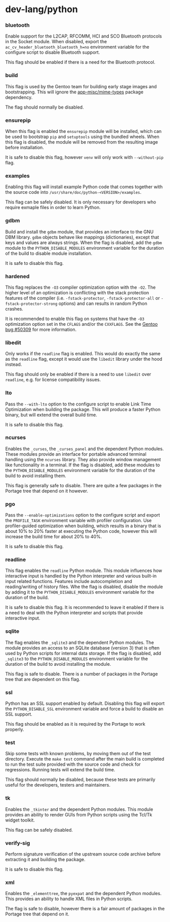 # dev-lang/python

### bluetooth
Enable support for the L2CAP, RFCOMM, HCI and SCO Bluetooth protocols in the Socket module. When disabled, export the `ac_cv_header_bluetooth_bluetooth_h=no` environment variable for the configure script to disable Bluetooth support.

This flag should be enabled if there is a need for the Bluetooth protocol.

### build
This flag is used by the Gentoo team for building early stage images and bootstrapping. This will ignore the [app-misc/mime-types](../app-misc/mime-types.md) package dependency.

The flag should normally be disabled.

### ensurepip
When this flag is enabled the `ensurepip` module will be installed, which can be used to bootstrap `pip` and `setuptools` using the bundled wheels. When this flag is disabled, the module will be removed from the resulting image before installation.

It is safe to disable this flag, however `venv` will only work with `--without-pip` flag.

### examples
Enabling this flag will install example Python code that comes together with the source code into `/usr/share/doc/python-<VERSION>/examples`.

This flag can be safely disabled. It is only necessary for developers who require exmaple files in order to learn Python.

### gdbm
Build and install the `gdbm` module, that provides an interface to the GNU DBM library. `gdbm` objects behave like mappings (dictionaries), except that keys and values are always strings. When the flag is disabled, add the `gdbm` module to the `PYTHON_DISABLE_MODULES` environment variable for the duration of the build to disable module installation.

It is safe to disable this flag.

### hardened
This flag replaces the `-O3` compiler optimization option with the `-O2`. The higher level of an optimization is conflicting with the stack protection features of the compiler (i.e. `-fstack-protector`, `-fstack-protector-all` or `-fstack-protector-strong` options) and can results in random Python crashes.

It is recommended to enable this flag on systems that have the `-O3` optimization option set in the `CFLAGS` and/or the `CXXFLAGS`. See the [Gentoo bug #50309](https://bugs.gentoo.org/50309) for more information.

### libedit
Only works if the `readline` flag is enabled. This would do exactly the same as the `readline` flag, except it would use the `libedit` library under the hood instead.

This flag should only be enabled if there is a need to use `libedit` over `readline`, e.g. for license compatibility issues.

### lto
Pass the `--with-lto` option to the configure script to enable Link Time Optimization when building the package. This will produce a faster Python binary, but will extend the overall build time.

It is safe to disable this flag.

### ncurses
Enables the `_curses`, the `_curses_panel` and the dependent Python modules. These modules provide an interface for portable advanced terminal handling using the `ncurses` library. They also provide window management like functionality in a terminal. If the flag is disabled, add these modules to the `PYTHON_DISABLE_MODULES` environment variable for the duration of the build to avoid installing them.

This flag is generally safe to disable. There are quite a few packages in the Portage tree that depend on it however.

### pgo
Pass the `--enable-optimizations` option to the configure script and export the `PROFILE_TASK` environment variable with profiler configuration. Use profiler-guided optimization when building, which results in a binary that is about 10% to 20% faster at executing the Python code, however this will increase the build time for about 20% to 40%.

It is safe to disable this flag.

### readline
This flag enables the `readline` Python module. This module influences how interactive input is handled by the Python interpreter and various built-in input related functions. Features include autocompletion and reading/writing of history files. Whe the flag is disabled, disable the module by adding it to the `PYTHON_DISABLE_MODULES` environment variable for the duration of the build.

It is safe to disable this flag. It is recommended to leave it enabled if there is a need to deal with the Python interpreter and scripts that provide interactive input.

### sqlite
The flag enables the `_sqlite3` and the dependent Python modules. The module provides an access to an SQLite database (version 3) that is often used by Python scripts for internal data storage. If the flag is disabled, add `_sqlite3` to the `PYTHON_DISABLE_MODULES` environment variable for the duration of the build to avoid installing the module.

This flag is safe to disable. There is a number of packages in the Portage tree that are dependent on this flag.

### ssl
Python has an SSL support enabled by default. Disabling this flag will export the `PYTHON_DISABLE_SSL` environment variable and force a build to disable an SSL support.

This flag should be enabled as it is required by the Portage to work properly.

### test
Skip some tests with known problems, by moving them out of the test directory. Execute the `make test` command after the main build is completed to run the test suite provided with the source code and check for regressions. Running tests will extend the build time.

This flag should normally be disabled, because these tests are primarily useful for the developers, testers and maintainers.

### tk
Enables the `_tkinter` and the dependent Python modules. This module provides an ability to render GUIs from Python scripts using the Tcl/Tk widget toolkit.

This flag can be safely disabled.

### verify-sig
Perform signature verification of the upstream source code archive before extracting it and building the package.

It is safe to disable this flag.

### xml
Enables the `_elementtree`, the `pyexpat` and the dependent Python modules. This provides an ability to handle XML files in Python scripts.

The flag is safe to disable, however there is a fair amount of packages in the Portage tree that depend on it.
